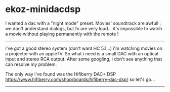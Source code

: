 # ekoz-minidacdsp

I wanted a dac with a "night mode" preset.
Movies' soundtrack are awfull : we don't anderstand dialogs, but fx are very loud…
it's impossible to watch a movie without playing permanently with the remote !

---

i've got a good stereo system (don't want HC 5.1…)
i'm watching movies on a projector with an appleTV.
So what i need is a small DAC with an optical input and stereo RCA output.
After some googling, i don't see anything that can resolve my problem. 

The only way i've found was the Hifiberry DAC+ DSP
https://www.hifiberry.com/shop/boards/hifiberry-dac-dsp/
so let's go…

---

